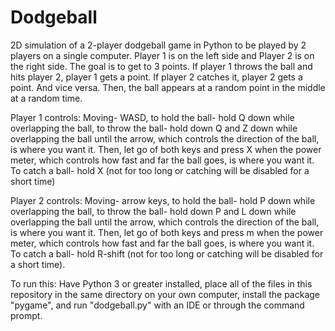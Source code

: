# Dodgeball
2D simulation of a 2-player dodgeball game in Python to be played by 2 players on a single computer. Player 1 is on the left side and Player 2 is on the right side.
The goal is to get to 3 points. If player 1 throws the ball and hits player 2, player 1 gets a point. If player 2 catches it, player 2 gets a point. And vice versa. Then, the ball
appears at a random point in the middle at a random time.

Player 1 controls: Moving- WASD, to hold the ball- hold Q down while overlapping the ball, to throw the ball- hold down Q and Z down while overlapping the ball until the arrow, which
controls the direction of the ball, is where you want it. Then, let go of both keys and press X when the power meter, which controls how fast and far the ball goes, is where you want it. 
To catch a ball- hold X (not for too long or catching will be disabled for a short time)

Player 2 controls: Moving- arrow keys, to hold the ball- hold P down while overlapping the ball, to throw the ball- hold down P and L down while overlapping the ball until the arrow, which
controls the direction of the ball, is where you want it. Then, let go of both keys and press m when the power meter, which controls how fast and far the ball goes, is where you want it. 
To catch a ball- hold R-shift (not for too long or catching will be disabled for a short time).

To run this: Have Python 3 or greater installed, place all of the files in this repository in the same directory on your own computer, install the package "pygame", and run "dodgeball.py" with an IDE or through the command prompt.


